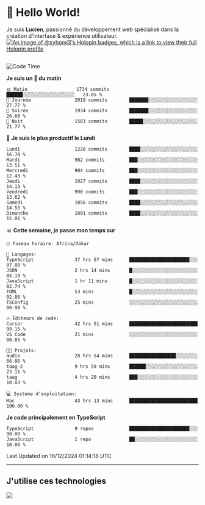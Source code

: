 # 👋 Hello World!

Je suis **Lucien**, passionné du développement web spécialisé dans la création d'interface & expérience utilisateur.
[![An image of @xyhomi3's Holopin badges, which is a link to view their full Holopin profile](https://holopin.me/xyhomi3)](https://holopin.io/@xyhomi3)

##

<!--START_SECTION:waka-->
![Code Time](http://img.shields.io/badge/Code%20Time-2%2C794%20hrs%2029%20mins-blue)

**Je suis un 🐤 du matin** 

```text
🌞 Matin                  1734 commits        ██████░░░░░░░░░░░░░░░░░░░   23.85 % 
🌆 Journée                2019 commits        ███████░░░░░░░░░░░░░░░░░░   27.77 % 
🌃 Soirée                 1934 commits        ███████░░░░░░░░░░░░░░░░░░   26.60 % 
🌙 Nuit                   1583 commits        █████░░░░░░░░░░░░░░░░░░░░   21.77 % 
```
📅 **Je suis le plus productif le Lundi** 

```text
Lundi                    1220 commits        ████░░░░░░░░░░░░░░░░░░░░░   16.78 % 
Mardi                    982 commits         ███░░░░░░░░░░░░░░░░░░░░░░   13.51 % 
Mercredi                 904 commits         ███░░░░░░░░░░░░░░░░░░░░░░   12.43 % 
Jeudi                    1027 commits        ████░░░░░░░░░░░░░░░░░░░░░   14.13 % 
Vendredi                 990 commits         ███░░░░░░░░░░░░░░░░░░░░░░   13.62 % 
Samedi                   1056 commits        ████░░░░░░░░░░░░░░░░░░░░░   14.53 % 
Dimanche                 1091 commits        ████░░░░░░░░░░░░░░░░░░░░░   15.01 % 
```


📊 **Cette semaine, je passe mon temps sur** 

```text
🕑︎ Fuseau horaire: Africa/Dakar

💬 Langages: 
TypeScript               37 hrs 57 mins      ██████████████████████░░░   87.80 % 
JSON                     2 hrs 14 mins       █░░░░░░░░░░░░░░░░░░░░░░░░   05.19 % 
JavaScript               1 hr 11 mins        █░░░░░░░░░░░░░░░░░░░░░░░░   02.74 % 
TOML                     53 mins             █░░░░░░░░░░░░░░░░░░░░░░░░   02.06 % 
TSConfig                 25 mins             ░░░░░░░░░░░░░░░░░░░░░░░░░   00.98 % 

🔥 Éditeurs de code: 
Cursor                   42 hrs 51 mins      █████████████████████████   99.15 % 
VS Code                  21 mins             ░░░░░░░░░░░░░░░░░░░░░░░░░   00.85 % 

🐱‍💻 Projets: 
audio                    28 hrs 54 mins      █████████████████░░░░░░░░   66.86 % 
taag-2                   9 hrs 59 mins       ██████░░░░░░░░░░░░░░░░░░░   23.11 % 
taag                     4 hrs 20 mins       ███░░░░░░░░░░░░░░░░░░░░░░   10.03 % 

💻 Système d'exploitation: 
Mac                      43 hrs 13 mins      █████████████████████████   100.00 % 
```

**Je code principalement en TypeScript** 

```text
TypeScript               9 repos             ██████████████████████░░░   90.00 % 
JavaScript               1 repo              ██░░░░░░░░░░░░░░░░░░░░░░░   10.00 % 
```




 Last Updated on 16/12/2024 01:14:18 UTC
<!--END_SECTION:waka-->
---

## J'utilise ces technologies

<p align="left">
  <a href="https://skillicons.dev">
    <img src="https://skillicons.dev/icons?i=ts,js,md,scss,tailwind,react,docker,express,astro,vite,nextjs,vercel,figma,ableton" />
  </a>
</p>

